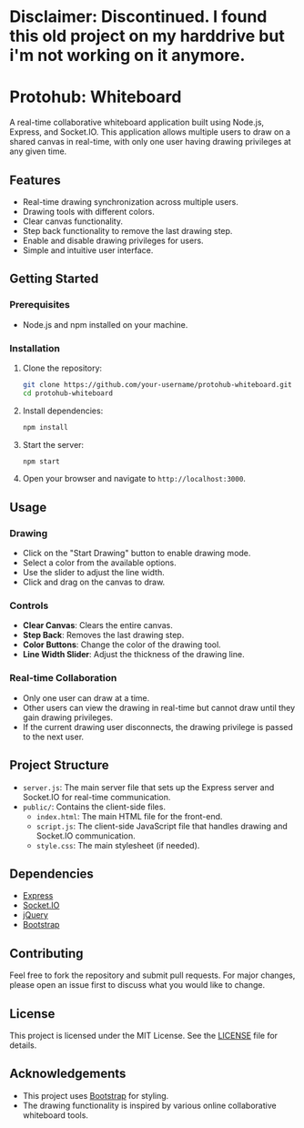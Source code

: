# Disclaimer: Discontinued. I found this old project on my harddrive but i'm not working on it anymore. 

# Protohub: Whiteboard 

A real-time collaborative whiteboard application built using Node.js, Express, and Socket.IO. This application allows multiple users to draw on a shared canvas in real-time, with only one user having drawing privileges at any given time.

## Features

- Real-time drawing synchronization across multiple users.
- Drawing tools with different colors.
- Clear canvas functionality.
- Step back functionality to remove the last drawing step.
- Enable and disable drawing privileges for users.
- Simple and intuitive user interface.

## Getting Started

### Prerequisites

- Node.js and npm installed on your machine.

### Installation

1. Clone the repository:

    ```sh
    git clone https://github.com/your-username/protohub-whiteboard.git
    cd protohub-whiteboard
    ```

2. Install dependencies:

    ```sh
    npm install
    ```

3. Start the server:

    ```sh
    npm start
    ```

4. Open your browser and navigate to `http://localhost:3000`.

## Usage

### Drawing

- Click on the "Start Drawing" button to enable drawing mode.
- Select a color from the available options.
- Use the slider to adjust the line width.
- Click and drag on the canvas to draw.

### Controls

- **Clear Canvas**: Clears the entire canvas.
- **Step Back**: Removes the last drawing step.
- **Color Buttons**: Change the color of the drawing tool.
- **Line Width Slider**: Adjust the thickness of the drawing line.

### Real-time Collaboration

- Only one user can draw at a time.
- Other users can view the drawing in real-time but cannot draw until they gain drawing privileges.
- If the current drawing user disconnects, the drawing privilege is passed to the next user.

## Project Structure

- `server.js`: The main server file that sets up the Express server and Socket.IO for real-time communication.
- `public/`: Contains the client-side files.
  - `index.html`: The main HTML file for the front-end.
  - `script.js`: The client-side JavaScript file that handles drawing and Socket.IO communication.
  - `style.css`: The main stylesheet (if needed).

## Dependencies

- [Express](https://expressjs.com/)
- [Socket.IO](https://socket.io/)
- [jQuery](https://jquery.com/)
- [Bootstrap](https://getbootstrap.com/)

## Contributing

Feel free to fork the repository and submit pull requests. For major changes, please open an issue first to discuss what you would like to change.

## License

This project is licensed under the MIT License. See the [LICENSE](LICENSE) file for details.

## Acknowledgements

- This project uses [Bootstrap](https://getbootstrap.com/) for styling.
- The drawing functionality is inspired by various online collaborative whiteboard tools.

